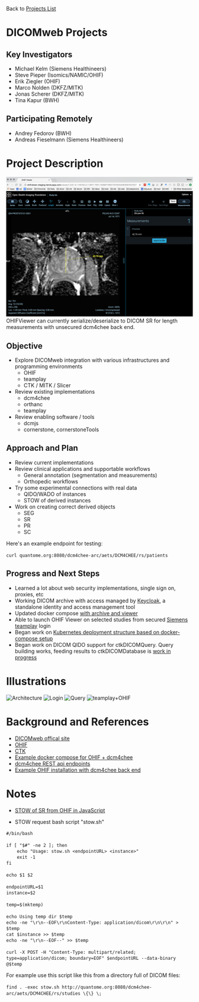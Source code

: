 Back to [Projects List](../../README.md#ProjectsList)

# DICOMweb Projects

## Key Investigators

- Michael Kelm (Siemens Healthineers)
- Steve Pieper (Isomics/NAMIC/OHIF)
- Erik Ziegler (OHIF)
- Marco Nolden (DKFZ/MITK)
- Jonas Scherer (DKFZ/MITK)
- Tina Kapur (BWH)

## Participating Remotely
- Andrey Fedorov (BWH)
- Andreas Fieselmann (Siemens Healthineers)

# Project Description

![OHIFViewer can currently serialize/deserialize to DICOM SR for length measurements with unsecured dcm4chee back end.](OHIF+SR.png)
OHIFViewer can currently serialize/deserialize to DICOM SR for length measurements with unsecured dcm4chee back end.


## Objective

* Explore DICOMweb integration with various infrastructures and programming environments
  * OHIF
  * teamplay
  * CTK / MITK / Slicer
* Review existing implementations
  * dcm4chee
  * orthanc
  * teamplay
* Review enabling software / tools
  * dcmjs
  * cornerstone, cornerstoneTools

## Approach and Plan

* Review current implementations
* Review clinical applications and supportable workflows
  * General annotation (segmentation and measurements)
  * Orthopedic workflows
* Try some experimental connections with real data
  * QIDO/WADO of instances
  * STOW of derived instances
* Work on creating correct derived objects
  * SEG
  * SR
  * PR
  * SC


Here's an example endpoint for testing:

```curl quantome.org:8080/dcm4chee-arc/aets/DCM4CHEE/rs/patients```


## Progress and Next Steps

<!--Describe progress and next steps in a few bullet points as you are making progress.-->
* Learned a lot about web security implementations, single sign on, proxies, etc
* Working DICOM archive with access managed by [Keycloak](https://www.keycloak.org/), a standalone identity and access management tool
* Updated docker compose [with archive and viewer](https://github.com/OHIF/integration-examples/tree/master/ohif-dcm4chee-secureUI)
* Able to launch OHIF Viewer on selected studies from secured [Siemens teamplay](https://usa.healthcare.siemens.com/medical-imaging-it/teamplay) login
* Began work on [Kubernetes deployment structure based on docker-compose setup](https://bitbucket.org/Jonaven/namic/src/master/)
* Began work on DICOM QIDO support for ctkDICOMQuery. Query building works, feeding results to ctkDICOMDatabase is [work in progress](https://github.com/nolden/CTK/commit/b782abc0ab2e5c5c92d357c08a1d6d65b3d542ed#diff-94efc3e8a15a899452fa2a8b27520d3bR424)

# Illustrations
<!--Add pictures and links to videos that demonstrate what has been accomplished.-->

![Architecture](DICOMweb-arch.png)
![Login](DICOMweb-login.png)
![Query](DICOMweb-studylist.png)
![teamplay+OHIF](teamplay+OHIF-2018-06-28.png)



# Background and References

<!--Use this space for information that may help people better understand your project, like links to papers, source code, or data.-->

- [DICOMweb offical site](https://www.dicomstandard.org/dicomweb/)
- [OHIF](ohif.org)
- [CTK](commontk.org)
- [Example docker compose for OHIF + dcm4chee](https://github.com/OHIF/integration-examples/tree/master/ohif-dcm4chee-nginx)
- [dcm4chee REST api endpoints](http://petstore.swagger.io/index.html?url=https://raw.githubusercontent.com/dcm4che/dcm4chee-arc-light/master/dcm4chee-arc-ui2/src/swagger/swagger-dicom.json)
- [Example OHIF installation with dcm4chee back end](http://ohifviewer-staging.herokuapp.com/studylist)

# Notes

* [STOW of SR from OHIF in JavaScript](https://github.com/OHIF/Viewers/blob/b296602e8c5c1cfc48806ed33387a91f8f9a44fe/Packages/ohif-measurement-table/client/utils/stowSR.js)

* STOW request bash script "stow.sh"

```
#/bin/bash

if [ "$#" -ne 2 ]; then
    echo "Usage: stow.sh <endpointURL> <instance>"
    exit -1
fi

echo $1 $2

endpointURL=$1
instance=$2

temp=$(mktemp)

echo Using temp dir $temp
echo -ne "\r\n--EOF\r\nContent-Type: application/dicom\r\n\r\n" > $temp
cat $instance >> $temp
echo -ne "\r\n--EOF--" >> $temp

curl -X POST -H "Content-Type: multipart/related; type=application/dicom; boundary=EOF" $endpointURL --data-binary @$temp
```

For example use this script like this from a directory full of DICOM files:

`find . -exec stow.sh http://quantome.org:8080/dcm4chee-arc/aets/DCM4CHEE/rs/studies \{\} \;`
